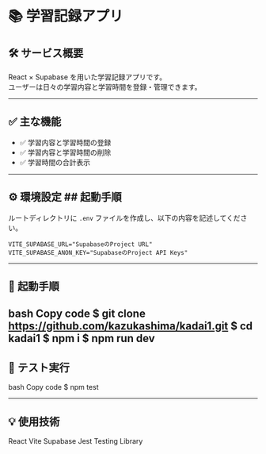 # 📚 学習記録アプリ

## 🛠 サービス概要

React × Supabase を用いた学習記録アプリです。  
ユーザーは日々の学習内容と学習時間を登録・管理できます。

---

## ✅ 主な機能

- ✅ 学習内容と学習時間の登録  
- ✅ 学習内容と学習時間の削除  
- ✅ 学習時間の合計表示  

---

## ⚙️ 環境設定 ## 起動手順

ルートディレクトリに `.env` ファイルを作成し、以下の内容を記述してください。

```env
VITE_SUPABASE_URL="SupabaseのProject URL"
VITE_SUPABASE_ANON_KEY="SupabaseのProject API Keys"

```
---


## 🚀 起動手順
bash
Copy code
$ git clone https://github.com/kazukashima/kadai1.git
$ cd kadai1
$ npm i
$ npm run dev
---

## 🧪 テスト実行
bash
Copy code
$ npm test

---
## 💡 使用技術
React
Vite
Supabase
Jest
Testing Library
